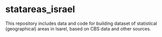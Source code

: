 # statareas_israel


This repository includes data and code for building dataset of statistical (geographical) areas in Isarel, based on CBS data and other sources. 
